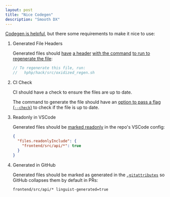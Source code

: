 ```yaml
---
layout: post
title: "Nice Codegen"
description: "Smooth DX"
---
```


[Codegen is helpful](https://steve.dignam.xyz/2024/02/11/openapi-and-codegen-for-django/), but there some requirements to make it nice to use:

1. Generated File Headers

   Generated files should [have](https://github.com/facebook/hhvm/blob/408405cc72c41ee1943063072da7a62b0cde5b16/hphp/hack/src/oxidized_by_ref/gen/xhp_attribute.rs#L8-L9) [a header](https://github.com/facebook/hhvm/blob/408405cc72c41ee1943063072da7a62b0cde5b16/hphp/hack/src/parser/syntax_type.rs#L11-L16) [with the command](https://github.com/astral-sh/ruff/blob/47b227394ee03a13f6d0ef0fd89667dbbc8c0b4f/crates/ruff_python_formatter/src/generated.rs#L1-L2) [to run to](https://github.com/rust-lang/rust-analyzer/blob/9463d9eea4b87e651e7d8ed8425a9c92f23b1cdf/crates/syntax/src/ast/generated/nodes.rs#L1) [regenerate the file](https://github.com/microsoft/pyright/blob/3c70b4e0d14546511a6a7b567be69bf46dc5a533/packages/pyright-internal/src/parser/unicode.ts#L9-L10):

   ```rust
   // To regenerate this file, run:
   //   hphp/hack/src/oxidized_regen.sh
   ```

2. CI Check

   CI should have a check to ensure the files are up to date.

   The command to generate the file should have an [option to pass a flag (`--check`)](https://github.com/recipeyak/recipeyak/blob/793d5ea3c7ed7c36452a8bc9ca464647b3b3660c/backend/s/check_missing_api_schema_changes#L4) to check if the file is up to date.

3. Readonly in VSCode

   Generated files should be [marked readonly](https://github.com/recipeyak/recipeyak/blob/3c6dc6dfbb493b281d26c307c8406667e7833cb9/.vscode/settings.json#L115-L117) in the repo's VSCode config:

   ```json
   {
     "files.readonlyInclude": {
       "frontend/src/api/*": true
     }
   }
   ```

4. Generated in GitHub

   Generated files should be marked as generated in the [`.gitattributes`](https://github.com/recipeyak/recipeyak/blob/3c6dc6dfbb493b281d26c307c8406667e7833cb9/.gitattributes#L1) so GitHub collapses them by default in PRs:

   ```
   frontend/src/api/* linguist-generated=true
   ```
